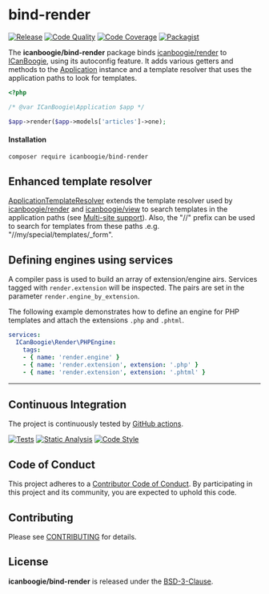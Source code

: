 # bind-render

[![Release](https://img.shields.io/packagist/v/icanboogie/bind-render.svg)](https://packagist.org/packages/icanboogie/bind-render)
[![Code Quality](https://img.shields.io/scrutinizer/g/ICanBoogie/bind-render.svg)](https://scrutinizer-ci.com/g/ICanBoogie/bind-render)
[![Code Coverage](https://img.shields.io/coveralls/ICanBoogie/bind-render.svg)](https://coveralls.io/r/ICanBoogie/bind-render)
[![Packagist](https://img.shields.io/packagist/dt/icanboogie/bind-render.svg)](https://packagist.org/packages/icanboogie/bind-render)

The **icanboogie/bind-render** package binds [icanboogie/render][] to [ICanBoogie][], using its
autoconfig feature. It adds various getters and methods to the [Application][] instance and a
template resolver that uses the application paths to look for templates.

```php
<?php

/* @var ICanBoogie\Application $app */

$app->render($app->models['articles']->one);
```



#### Installation

```bash
composer require icanboogie/bind-render
```



## Enhanced template resolver

[ApplicationTemplateResolver][] extends the template resolver used by [icanboogie/render][]
and [icanboogie/view][] to search templates in the application paths (see [Multi-site support][]).
Also, the "//" prefix can be used to search for templates from these paths .e.g.
"//my/special/templates/_form".



## Defining engines using services

A compiler pass is used to build an array of extension/engine airs. Services tagged with
`render.extension` will be inspected. The pairs are set in the parameter
`render.engine_by_extension`.

The following example demonstrates how to define an engine for PHP templates and attach the
extensions `.php` and `.phtml`.

```yaml
services:
  ICanBoogie\Render\PHPEngine:
    tags:
    - { name: 'render.engine' }
    - { name: 'render.extension', extension: '.php' }
    - { name: 'render.extension', extension: '.phtml' }
```



----------



## Continuous Integration

The project is continuously tested by [GitHub actions](https://github.com/ICanBoogie/bind-render/actions).

[![Tests](https://github.com/ICanBoogie/bind-render/workflows/test/badge.svg?branch=master)](https://github.com/ICanBoogie/bind-render/actions?query=workflow%3Atest)
[![Static Analysis](https://github.com/ICanBoogie/bind-render/workflows/static-analysis/badge.svg?branch=master)](https://github.com/ICanBoogie/bind-render/actions?query=workflow%3Astatic-analysis)
[![Code Style](https://github.com/ICanBoogie/bind-render/workflows/code-style/badge.svg?branch=master)](https://github.com/ICanBoogie/bind-render/actions?query=workflow%3Acode-style)



## Code of Conduct

This project adheres to a [Contributor Code of Conduct](CODE_OF_CONDUCT.md). By participating in
this project and its community, you are expected to uphold this code.



## Contributing

Please see [CONTRIBUTING](CONTRIBUTING.md) for details.



## License

**icanboogie/bind-render** is released under the [BSD-3-Clause](LICENSE).



[ApplicationTemplateResolver]: lib/ApplicationTemplateResolver.php
[Application]:                 https://icanboogie.org/docs/4.0/the-application-class
[BasicTemplateResolver]:       https://icanboogie.org/api/render/0.6/class-ICanBoogie.Render.BasicTemplateResolver.html
[TemplateResolver\AlterEvent]: https://icanboogie.org/api/render/0.6/class-ICanBoogie.Render.TemplateResolver.AlterEvent.html
[icanboogie/module]:           https://github.com/ICanBoogie/Module
[icanboogie/render]:           https://github.com/ICanBoogie/Render
[icanboogie/view]:             https://github.com/ICanBoogie/View
[ICanBoogie]:                  https://github.com/ICanBoogie/ICanBoogie
[Multi-site support]:          https://github.com/ICanBoogie/ICanBoogie#multi-site-support
